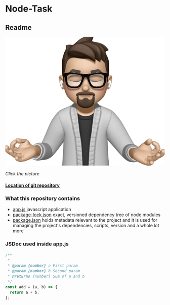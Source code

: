 # Node-Task

## Readme

[![image of zenCoder](images/zenCoder.jpg)](http://tonimertanen.dy.fi)

_Click the picture_

#### [Location of git repository](https://github.com/T-0n-1/stam-node-task)

### What this repository contains

- [app.js](https://github.com/T-0n-1/stam-node-task/blob/main/app.js) javascript application
- [package-lock.json](https://github.com/T-0n-1/stam-node-task/blob/main/package-lock.json) exact, versioned dependency tree of node modules
- [package.json](https://github.com/T-0n-1/stam-node-task/blob/main/package.json) holds metadata relevant to the project and it is used for managing the project's dependencies, scripts, version and a whole lot more

### JSDoc used inside app.js

```JavaScript
/**
 *
 * @param {number} a First param
 * @param {number} b Second param
 * @returns {number} Sum of a and b
 */
const add = (a, b) => {
  return a + b;
};
```
